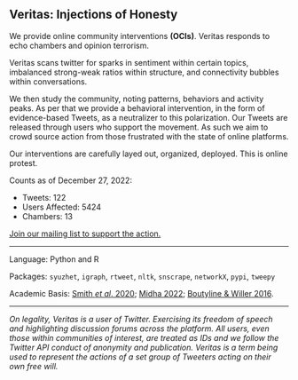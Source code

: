 ## Veritas: Injections of Honesty

We provide online community interventions **(OCIs)**. Veritas responds to echo chambers and opinion terrorism. 

Veritas scans twitter for sparks in sentiment within certain topics, imbalanced strong-weak ratios within structure, and connectivity bubbles within conversations. 

We then study the community, noting patterns, behaviors and activity peaks. As per that we provide a behavioral intervention, in the form of evidence-based Tweets, as a neutralizer to this polarization. Our Tweets are released through users who support the movement. As such we aim to crowd source action from those frustrated with the state of online platforms. 

Our interventions are carefully layed out, organized, deployed. This is online protest. 

Counts as of December 27, 2022:
- Tweets: 122
- Users Affected: 5424
- Chambers: 13

[Join our mailing list to support the action.](https://forms.gle/vvDFFCugFSUw7hA77)

***
Language: Python and R

Packages: `syuzhet`, `igraph`, `rtweet`, `nltk`, `snscrape`, `networkX`, `pypi`, `tweepy`

Academic Basis: [Smith *et al*. 2020](https://www.pewresearch.org/internet/2014/02/20/mapping-twitter-topic-networks-from-polarized-crowds-to-community-clusters); [Midha 2022](https://arxiv.org/abs/2212.12955); [Boutyline & Willer 2016](https://onlinelibrary.wiley.com/doi/abs/10.1111/pops.12337).

***

_On legality, Veritas is a user of Twitter. Exercising its freedom of speech and highlighting discussion forums across the platform. All users, even those within communities of interest, are treated as IDs and we follow the Twitter API conduct of anonymity and publication. Veritas is a term being used to represent the actions of a set group of Tweeters acting on their own free will._
